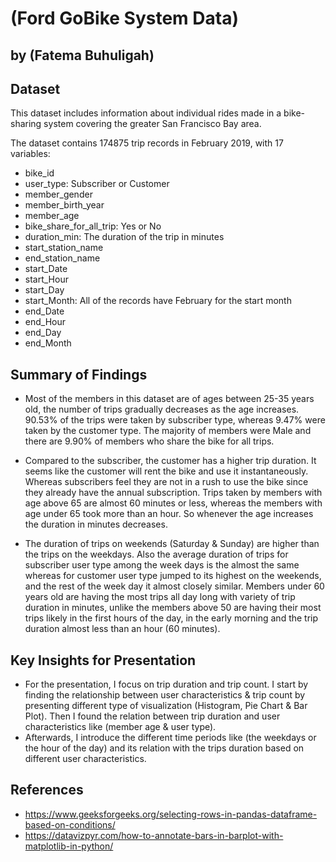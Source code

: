 # (Ford GoBike System Data)
## by (Fatema Buhuligah)


## Dataset

This dataset includes information about individual rides made in a bike-sharing system covering the greater San Francisco Bay area.

The dataset contains 174875 trip records in February 2019, with 17 variables:
* bike_id
* user_type: Subscriber or Customer
* member_gender
* member_birth_year
* member_age
* bike_share_for_all_trip: Yes or No
* duration_min: The duration of the trip in minutes
* start_station_name
* end_station_name
* start_Date
* start_Hour
* start_Day
* start_Month: All of the records have February for the start month
* end_Date
* end_Hour
* end_Day
* end_Month

## Summary of Findings

* Most of the members in this dataset are of ages between 25-35 years old, the number of trips gradually decreases as the age increases. 90.53% of the trips were taken by subscriber type, whereas 9.47% were taken by the customer type. The majority of members were Male and there are 9.90% of members who share the bike for all trips.

*  Compared to the subscriber, the customer has a higher trip duration. It seems like the customer will rent the bike and use it instantaneously. Whereas subscribers feel they are not in a rush to use the bike since they already have the annual subscription. Trips taken by members with age above 65 are almost 60 minutes or less, whereas the members with age under 65 took more than an hour. So whenever the age increases the duration in minutes decreases.

* The duration of trips on weekends (Saturday & Sunday) are higher than the trips on the weekdays. Also the average duration of trips for subscriber user type among the week days is the almost the same whereas for customer user type jumped to its highest on the weekends, and the rest of the week day it almost closely similar. Members under 60 years old are having the most trips all day long with variety of trip duration in minutes, unlike the members above 50 are having their most trips likely in the first hours of the day, in the early morning and the trip duration almost less than an hour (60 minutes).

## Key Insights for Presentation

* For the presentation, I focus on trip duration and trip count. I start by finding the relationship between user characteristics & trip count by presenting different type of visualization (Histogram, Pie Chart & Bar Plot). Then I found the relation between trip duration and user characteristics like (member age & user type). 
* Afterwards, I introduce the different time periods like (the weekdays or the hour of the day) and its relation with the trips duration based on different user characteristics.


## References

* https://www.geeksforgeeks.org/selecting-rows-in-pandas-dataframe-based-on-conditions/
* https://datavizpyr.com/how-to-annotate-bars-in-barplot-with-matplotlib-in-python/